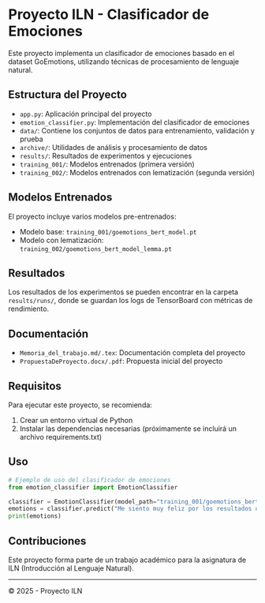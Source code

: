 # Proyecto ILN - Clasificador de Emociones

Este proyecto implementa un clasificador de emociones basado en el dataset GoEmotions, utilizando técnicas de procesamiento de lenguaje natural.

## Estructura del Proyecto

- `app.py`: Aplicación principal del proyecto
- `emotion_classifier.py`: Implementación del clasificador de emociones
- `data/`: Contiene los conjuntos de datos para entrenamiento, validación y prueba
- `archive/`: Utilidades de análisis y procesamiento de datos
- `results/`: Resultados de experimentos y ejecuciones
- `training_001/`: Modelos entrenados (primera versión)
- `training_002/`: Modelos entrenados con lematización (segunda versión)

## Modelos Entrenados

El proyecto incluye varios modelos pre-entrenados:
- Modelo base: `training_001/goemotions_bert_model.pt`
- Modelo con lematización: `training_002/goemotions_bert_model_lemma.pt`

## Resultados

Los resultados de los experimentos se pueden encontrar en la carpeta `results/runs/`, donde se guardan los logs de TensorBoard con métricas de rendimiento.

## Documentación

- `Memoria_del_trabajo.md/.tex`: Documentación completa del proyecto
- `PropuestaDeProyecto.docx/.pdf`: Propuesta inicial del proyecto

## Requisitos

Para ejecutar este proyecto, se recomienda:
1. Crear un entorno virtual de Python
2. Instalar las dependencias necesarias (próximamente se incluirá un archivo requirements.txt)

## Uso

```python
# Ejemplo de uso del clasificador de emociones
from emotion_classifier import EmotionClassifier

classifier = EmotionClassifier(model_path="training_001/goemotions_bert_model.pt")
emotions = classifier.predict("Me siento muy feliz por los resultados obtenidos")
print(emotions)
```

## Contribuciones

Este proyecto forma parte de un trabajo académico para la asignatura de ILN (Introducción al Lenguaje Natural).

---

© 2025 - Proyecto ILN